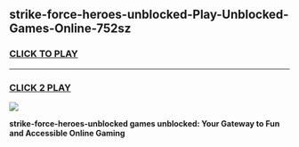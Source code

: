 
## strike-force-heroes-unblocked-Play-Unblocked-Games-Online-752sz
<h3>
<a href="https://premium76.site?title=strike-force-heroes-unblocked&ref=25A">CLICK TO PLAY</a></h3>
<hr>

<h3>
<a href="https://premium76.site?title=strike-force-heroes-unblocked&ref=25A">CLICK 2 PLAY</a>
  
</h3>

<a href="https://premium76.site?title=strike-force-heroes-unblocked&ref=25A"><img src="https://clearcache.store/games.png"></a>


**strike-force-heroes-unblocked games unblocked: Your Gateway to Fun and Accessible Online Gaming**
